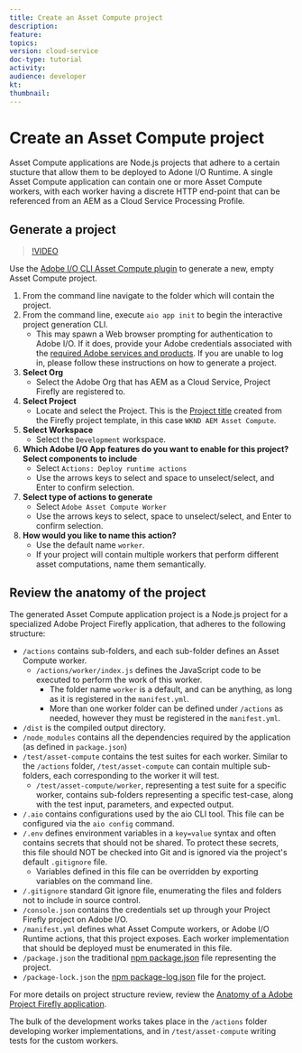 ```yaml
---
title: Create an Asset Compute project
description: 
feature: 
topics: 
version: cloud-service
doc-type: tutorial
activity: 
audience: developer
kt: 
thumbnail: 
---
```


# Create an Asset Compute project

Asset Compute applications are Node.js projects that adhere to a certain stucture that allow them to be deployed to Adone I/O Runtime. A single Asset Compute application can contain one or more Asset Compute workers, with each worker having a discrete HTTP end-point that can be referenced from an AEM as a Cloud Service Processing Profile.

## Generate a project

>[!VIDEO](https://video.tv.adobe.com/v/40197?quality=12&learn=on)

Use the [Adobe I/O CLI Asset Compute plugin](../set-up/development-environment.md#aio-cli) to generate a new, empty Asset Compute project.

1. From the command line navigate to the folder which will contain the project.
1. From the command line, execute `aio app init` to begin the interactive project generation CLI.
    + This may spawn a Web browser prompting for authentication to Adobe I/O. If it does, provide your Adobe credentials associated with the [required Adobe services and products](../set-up/accounts-and-service.md). If you are unable to log in, please follow these instructions on how to generate a project. 
1. __Select Org__
    + Select the Adobe Org that has AEM as a Cloud Service, Project Firefly are registered to.
1. __Select Project__
    + Locate and select the Project. This is the [Project title](../set-up/firefly.md) created from the Firefly project template, in this case `WKND AEM Asset Compute`.
1. __Select Workspace__
    +  Select the `Development` workspace.
1. __Which Adobe I/O App features do you want to enable for this project? Select components to include__
    + Select `Actions: Deploy runtime actions`
    + Use the arrows keys to select and space to unselect/select, and Enter to confirm selection.
1. __Select type of actions to generate__
    + Select `Adobe Asset Compute Worker`
    + Use the arrows keys to select, space to unselect/select, and Enter to confirm selection.
1. __How would you like to name this action?__
    + Use the default name `worker`. 
    + If your project will contain multiple workers that perform different asset computations, name them semantically. 

## Review the anatomy of the project

The generated Asset Compute application project is a Node.js project for a specialized Adobe Project Firefly application, that adheres to the following structure:

+ `/actions` contains sub-folders, and each sub-folder defines an Asset Compute worker. 
    + `/actions/worker/index.js` defines the JavaScript code to be executed to perform the work of this worker. 
        + The folder name `worker` is a default, and can be anything, as long as it is registered in the `manifest.yml`.
        + More than one worker folder can be defined under `/actions` as needed, however they must be registered in the `manifest.yml`.
+ `/dist` is the compiled output directory.
+ `/node_modules` contains all the dependencies required by the application (as defined in `package.json`)
+ `/test/asset-compute` contains the test suites for each worker. Similar to the `/actions` folder, `/test/asset-compute` can contain multiple sub-folders, each corresponding to the worker it will test.
    + `/test/asset-compute/worker`, representing a test suite for a specific worker, contains sub-folders representing a specific test-case, along with the test input, parameters, and expected output.
+ `/.aio` contains configurations used by the aio CLI tool. This file can be configured via the `aio config` command.
+ `/.env` defines environment variables in a `key=value` syntax and often contains secrets that should not be shared. To protect these secrets, this file should NOT be checked into Git and is ignored via the project's default `.gitignore` file. 
    + Variables defined in this file can be overridden by exporting variables on the command line.
+ `/.gitignore` standard Git ignore file, enumerating the files and folders not to include in source control.
+ `/console.json` contains the credentials set up through your Project Firefly project on Adobe I/O.
+ `/manifest.yml` defines what Asset Compute workers, or Adobe I/O Runtime actions, that this project exposes. Each worker implementation that should be deployed must be enumerated in this file.
+ `/package.json` the traditional [npm package.json](https://nodejs.org/en/knowledge/getting-started/npm/what-is-the-file-package-json/) file representing the project.
+ `/package-lock.json` the [npm package-log.json](https://docs.npmjs.com/files/package-lock.json) file for the project.

For more details on project structure review, review the [Anatomy of a Adobe Project Firefly application](https://github.com/AdobeDocs/project-firefly/blob/master/getting_started/first_app.md#5-anatomy-of-a-project-firefly-application).

The bulk of the development works takes place in the `/actions` folder developing worker implementations, and in `/test/asset-compute` writing tests for the custom workers.